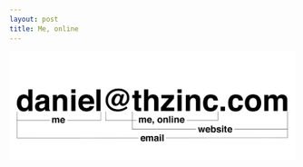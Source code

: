 ```yaml
---
layout: post
title: Me, online
---
```


<style type="text/css">
    @media (prefers-color-scheme: dark) {
        .invertable {
            filter: invert(1);
        }
    }
</style>

<img src="/assets/banner.png" alt="Diagram of daniel@thzinc.com" class="invertable">
